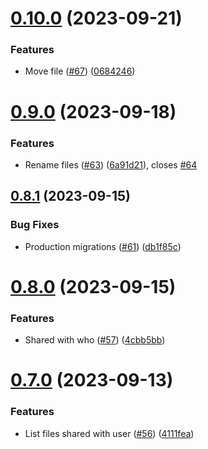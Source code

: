 # [0.10.0](https://github.com/hawks-atlanta/metadata-scala/compare/v0.9.0...v0.10.0) (2023-09-21)


### Features

* Move file ([#67](https://github.com/hawks-atlanta/metadata-scala/issues/67)) ([0684246](https://github.com/hawks-atlanta/metadata-scala/commit/06842463a6c24c2b38569991bfb8cb6c5caf15e6))



# [0.9.0](https://github.com/hawks-atlanta/metadata-scala/compare/v0.8.1...v0.9.0) (2023-09-18)


### Features

* Rename files ([#63](https://github.com/hawks-atlanta/metadata-scala/issues/63)) ([6a91d21](https://github.com/hawks-atlanta/metadata-scala/commit/6a91d2119e034c70c3381b2475da9434d77f02b7)), closes [#64](https://github.com/hawks-atlanta/metadata-scala/issues/64)



## [0.8.1](https://github.com/hawks-atlanta/metadata-scala/compare/v0.8.0...v0.8.1) (2023-09-15)


### Bug Fixes

* Production migrations ([#61](https://github.com/hawks-atlanta/metadata-scala/issues/61)) ([db1f85c](https://github.com/hawks-atlanta/metadata-scala/commit/db1f85c28a2b64000e81341ce4f880bbcc748da3))



# [0.8.0](https://github.com/hawks-atlanta/metadata-scala/compare/v0.7.0...v0.8.0) (2023-09-15)


### Features

* Shared with who ([#57](https://github.com/hawks-atlanta/metadata-scala/issues/57)) ([4cbb5bb](https://github.com/hawks-atlanta/metadata-scala/commit/4cbb5bbfe61fd0dc1c94e0315c97b88c9d141e3d))



# [0.7.0](https://github.com/hawks-atlanta/metadata-scala/compare/v0.6.0...v0.7.0) (2023-09-13)


### Features

* List files shared with user ([#56](https://github.com/hawks-atlanta/metadata-scala/issues/56)) ([4111fea](https://github.com/hawks-atlanta/metadata-scala/commit/4111feacd98f88e19191312ae22cb29c4457b3a6))



